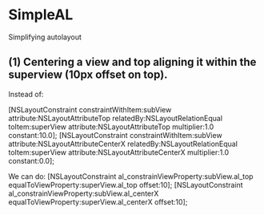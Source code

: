 SimpleAL
========

Simplifying autolayout


(1) Centering a view and top aligning it within the superview (10px offset on top).
------
Instead of:

[NSLayoutConstraint constraintWithItem:subView attribute:NSLayoutAttributeTop relatedBy:NSLayoutRelationEqual toItem:superView attribute:NSLayoutAttributeTop multiplier:1.0 constant:10.0];
[NSLayoutConstraint constraintWithItem:subView attribute:NSLayoutAttributeCenterX relatedBy:NSLayoutRelationEqual toItem:superView attribute:NSLayoutAttributeCenterX multiplier:1.0 constant:0.0];

We can do:
[NSLayoutConstraint al_constrainViewProperty:subView.al_top equalToViewProperty:superView.al_top offset:10];
[NSLayoutConstraint al_constrainViewProperty:subView.al_centerX equalToViewProperty:superView.al_centerX offset:10];
